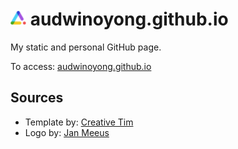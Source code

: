 # <img src="assets/img/favicon.png" width="25" alt="Home Screen"> audwinoyong.github.io

My static and personal GitHub page.

To access: [audwinoyong.github.io](https://audwinoyong.github.io/ "Audwin Oyong")

## Sources

* Template by: [Creative Tim](https://www.creative-tim.com/ "Material Kit by Creative Tim")
* Logo by: [Jan Meeus](https://dribbble.com/shots/3614409-A-Center "A! / Center by Jan Meeus")